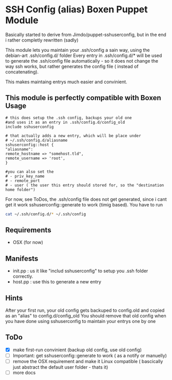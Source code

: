 SSH Config (alias) Boxen Puppet Module
============================

Basically started to derive from Jimdo/puppet-sshuserconfig,  but in the end i rather completly rewritten (sadly)

This module lets you maintain your .ssh/config a sain way, using the debian-art .ssh/config.d/<alias> folder
Every entry in .ssh/config.d/* will be used to generate the .ssh/config file automatically - so it does not change the way ssh works,
but rather generates the config file ( instead of concatenating).

This makes maintaing entrys much easier and convinient.

This module is perfectly compatible with Boxen
Usage
---------
```puppet
# this does setup the .ssh config, backups your old one 
#and uses it as an entry in .ssh/config.d/config_old
include sshuserconfig 

# that actually adds a new entry, which will be place under
# ~/.ssh/config.d/aliasname
sshuserconfig::host {
"aliasname":
remote_hostname => "somehost.tld",
remote_username => 'root',
}

#you can also set the 
# - priv_key_name
# - remote_port
# - user ( the user this entry should stored for, so the "destination home folder")
```

For now, see ToDos, the .ssh/config file does not get generated, since i cant get it work sshuserconfig::generate to work (timig based). You have to run

```bash
cat ~/.ssh/config.d/* ~/.ssh/config
```
Requirements
------------

* OSX (for now) 

Manifests
---------

* init.pp : us it like "includ sshuserconfig" to setup you .ssh folder correctly. 
* host.pp : use this to generate a new entry

Hints
---------
After your first run, your old config gets backuped to config.old and copied as an "alias" to config.d/config_old
You should remove that old config when you have done using sshuserconfig to maintain your entrys one by one

ToDo
---------
- [x] make first-run convinient (backup old config, use old config)
- [ ] Important: get sshuserconfig::generate to work ( as a notify or manuelly)
- [ ] remove the OSX requirement and make it Linux compatible ( bascically just abstract the default user folder - thats it)
- [ ] more docs